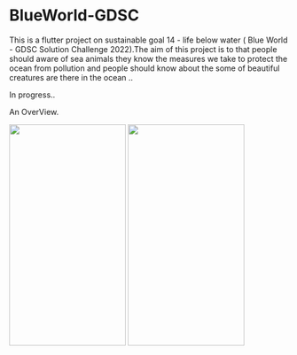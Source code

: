 # BlueWorld-GDSC
This is a flutter project on sustainable goal 14 - life below water ( Blue World - GDSC Solution Challenge 2022).The aim of this project is to that people should aware of sea animals they know the measures we take to protect the ocean from pollution and people should know about the some of  beautiful creatures are there in the ocean ..

In progress..

An OverView.

<p float = "left">
  <img src = "https://user-images.githubusercontent.com/98549505/160855446-b3c0e3c0-d46d-481f-b2f2-61c9575ccf41.jpg" width="210" height = "400  " /> 
  
  
  <img src = "https://user-images.githubusercontent.com/98549505/160855011-c60a8810-f373-4169-b5d3-987cb90035c0.jpg" width="210" height = "400" />
</p>
